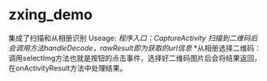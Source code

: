 # zxing_demo
集成了扫描和从相册识别
Useage:
*程序入口：CaptureActivity*
*扫描到二维码后会调用方法handleDecode，rawResult即为获取的url信息*
*从相册选择二维码：调用selectImg方法也就是按钮的点击事件，选择好二维码图片后会将结果返回，在onActivityResult方法中处理结果。
